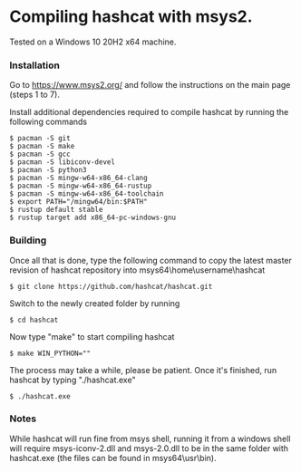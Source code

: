# Compiling hashcat with msys2.

Tested on a Windows 10 20H2 x64 machine.

### Installation ###

Go to https://www.msys2.org/ and follow the instructions on the main page (steps 1 to 7).

Install additional dependencies required to compile hashcat by running the following commands

```
$ pacman -S git
$ pacman -S make
$ pacman -S gcc
$ pacman -S libiconv-devel
$ pacman -S python3
$ pacman -S mingw-w64-x86_64-clang
$ pacman -S mingw-w64-x86_64-rustup
$ pacman -S mingw-w64-x86_64-toolchain
$ export PATH="/mingw64/bin:$PATH"
$ rustup default stable
$ rustup target add x86_64-pc-windows-gnu
```

### Building ###

Once all that is done, type the following command to copy the latest master revision of hashcat repository into msys64\home\username\hashcat

```
$ git clone https://github.com/hashcat/hashcat.git
```

Switch to the newly created folder by running

```
$ cd hashcat
```

Now type "make" to start compiling hashcat

```
$ make WIN_PYTHON=""
```

The process may take a while, please be patient. Once it's finished, run hashcat by typing "./hashcat.exe"

```
$ ./hashcat.exe
```

### Notes ###

While hashcat will run fine from msys shell, running it from a windows shell will require msys-iconv-2.dll and msys-2.0.dll to be in the same folder with hashcat.exe (the files can be found in msys64\usr\bin).
